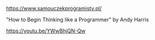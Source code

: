 
https://www.samouczekprogramisty.pl/

"How to Begin Thinking like a Programmer" by Andy Harris

https://youtu.be/YWwBhjQN-Qw
